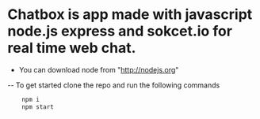# Chatbox is app made with javascript node.js express and sokcet.io for real time web chat.

- You can download node from "http://nodejs.org"

-- To get started clone the repo and run the following commands

```bash
    npm i
    npm start
```
